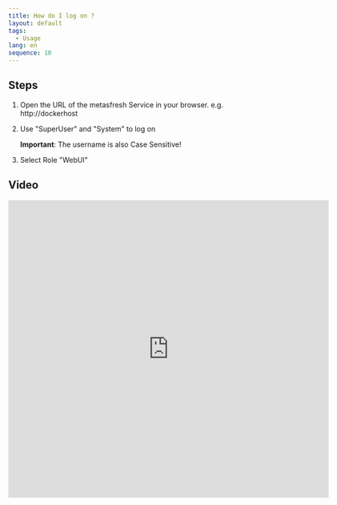 ```yaml
---
title: How do I log on ?
layout: default
tags:
  - Usage
lang: en
sequence: 10
---
```


## Steps

1. Open the URL of the metasfresh Service in your browser. e.g. http://dockerhost
1. Use "SuperUser" and "System" to log on

   **Important**: The username is also Case Sensitive!

1. Select Role "WebUI" 

## Video

<iframe src="https://player.vimeo.com/video/206307934" width="640" height="594" frameborder="0" webkitallowfullscreen mozallowfullscreen allowfullscreen></iframe>
